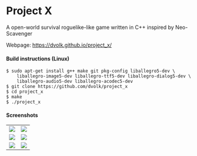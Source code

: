 # Project X

A open-world survival roguelike-like game written in C++ inspired by Neo-Scavenger

Webpage: https://dvolk.github.io/project_x/

#### Build instructions (Linux)

    $ sudo apt-get install g++ make git pkg-config liballegro5-dev \
        liballegro-image5-dev liballegro-ttf5-dev liballegro-dialog5-dev \
        liballegro-audio5-dev liballegro-acodec5-dev
    $ git clone https://github.com/dvolk/project_x
    $ cd project_x
    $ make
    $ ./project_x

#### Screenshots

<table>
    <tr>
        <td><img src="https://i.imgur.com/P9MYRkQ.png"></td>
        <td>    <img src="https://i.imgur.com/VACE1gm.png"></td>
    </tr>
        <tr>
        <td>    <img src="https://i.imgur.com/jUawCUT.png"></td>
        <td>    <img src="https://i.imgur.com/lkqYxxl.png"></td>
                </tr>
            <tr>
        <td>    <img src="https://i.imgur.com/MuYioFh.png"></td>
        <td>    <img src="https://i.imgur.com/vrnQkZo.png"></td>
            </tr>
    </table>
